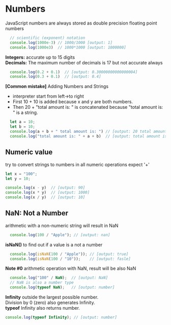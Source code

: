 # Numbers

JavaScript numbers are always stored as double precision floating point numbers 

```javascript
  // scientific (exponent) notation
  console.log(1000e-3) // 1000/1000 [output: 1]
  console.log(1000e3)  // 1000*1000 [output: 1000000]
```

**Integers:** accurate up to 15 digits </br>
**Decimals:** The maximum number of decimals is 17 but not accurate always

```javascript
  console.log(0.2 + 0.1)  // [output: 0.30000000000000004]
  console.log(0.3 + 0.1)  // [output: 0.4]
```

**[Common mistake]** Adding Numbers and Strings
* interpreter start from left->to right
* First 10 + 10 is added because x and y are both numbers.
* Then 20 + "total amount is: " is concatenated because "total amount is: " is a string.

```javascript
  let a = 10;
  let b = 10;
  console.log(a + b + " total amount is: ") // [output: 20 total amount is:]
  console.log("total amount is: " + a + b)  // [output: total amount is: 1010]
```

## Numeric value

try to convert strings to numbers in all numeric operations expect '+'

```javascript
let x = "100";
let y = 10;

console.log(x - y)  // [output: 90]
console.log(x * y)  // [output: 1000]
console.log(x / y)  // [output: 10]
```

## NaN: Not a Number

arithmetic with a non-numeric string will result in NaN

```javascript
  console.log(100 / "Apple"); // [output: nan]
```

**isNaN()** to find out if a value is a not a number

```javascript
  console.log(isNaN(100 / "Apple")); // [output: true]
  console.log(isNaN(100 / "10"));    // [output: fasle]
```

**Note #0** arithmetic operation with NaN, result will be also NaN

```javascript
  console.log("100" / NaN);  // [output: NaN]
  // NaN is also a number type
  console.log(typeof NaN);   // [output: number]
```

**Infinity** outside the largest possible number. </br>
Division by 0 (zero) also generates Infinity. </br>
**typeof** Infinity also returns number. </br>

```javascript
console.log(typeof Infinity); // [output: number]
```
